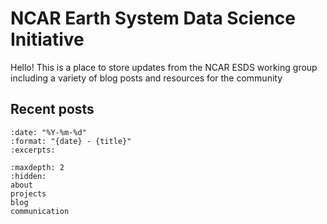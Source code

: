 # NCAR Earth System Data Science Initiative

Hello! This is a place to store updates from the NCAR ESDS working group
including a variety of blog posts and resources for the community

## Recent posts

```{postlist}
:date: "%Y-%m-%d"
:format: "{date} - {title}"
:excerpts:
```

```{toctree}
:maxdepth: 2
:hidden:
about
projects
blog
communication
```
